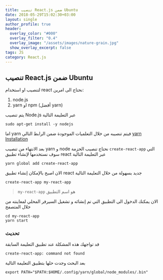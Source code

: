 ```yaml
---
title: تنصيب React.js ضمن Ubuntu
date: 2018-05-29T15:02:30+03:00
layout: single
author_profile: true
header:
  overlay_color: "#000"
  overlay_filter: "0.4"
  overlay_image: "/assets/images/nature-grain.jpg"
  show_overlay_excerpt: false
tags: JS
category: React.js
--- 
```


## تنصيب React.js ضمن Ubuntu

لتنصيب او استخدام react نحتاج الى امرين:
1. node.js
2. yarn او npm (أفضل yarn)

يتم تنصيب  Node.js عبر التعليمة التالية

```
sudo apt-get install -y nodejs
```

اما yarn فيتم تنصيبه من خلال التعلميات الموجودة ضمن الرابط التالي [yarn Installation](https://yarnpkg.com/lang/en/docs/install/#debian-stable) 

بعد الانتهاء من تنصيب yarn و node نحتاج تنصيب الحزمة ` create-react-app
`
التي سوف نستخدمها لإنشاء تطبيق react عبر التعليمة التالية
```
yarn global add create-react-app
```
الان اصبح بالإمكان إنشاء تطبيق react جديد بسهولة من خلال التعليمة التالية

```
create-react-app my-react-app
```
> `my-react-app` هو اسم التطبيق 

الان يمكنك الدخول الى التطبيق التي تم إنشائه و تشغيل السيرفر المحلي لمعاينته من خلال المتصفح

```
cd my-react-app
yarn start
```


### تحديث 
قد تواجهك هذه المشكلة عند تطبيق التعليمة السابقة 
```
create-react-app: command not found
```
بعد البحث وجدت حلها بتطبيق التعليمة التالية 
```
export PATH="$PATH:$HOME/.config/yarn/global/node_modules/.bin"
```